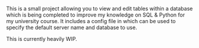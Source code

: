 This is a small project allowing you to view and edit tables within a database which is being completed to improve my knowledge on SQL & Python for my university course. It includes a config file in which can be used to specify the default server name and database to use. 

This is currently heavily WIP.